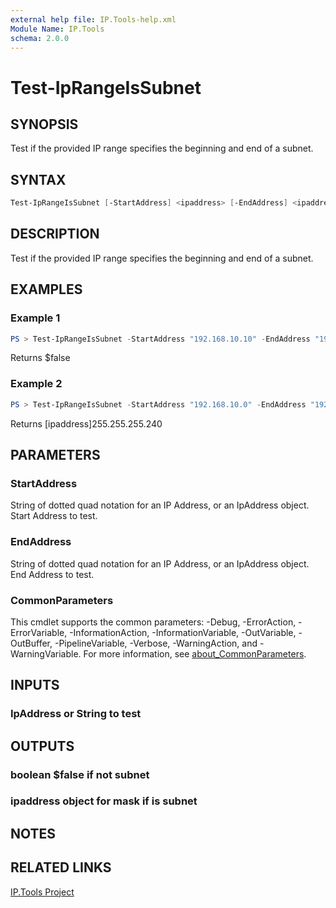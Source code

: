 ```yaml
---
external help file: IP.Tools-help.xml
Module Name: IP.Tools
schema: 2.0.0
---
```


# Test-IpRangeIsSubnet

## SYNOPSIS

Test if the provided IP range specifies the beginning and end of a subnet.

## SYNTAX

```powershell
Test-IpRangeIsSubnet [-StartAddress] <ipaddress> [-EndAddress] <ipaddress> [<CommonParameters>]
```

## DESCRIPTION

Test if the provided IP range specifies the beginning and end of a subnet.

## EXAMPLES

### Example 1

```powershell
PS > Test-IpRangeIsSubnet -StartAddress "192.168.10.10" -EndAddress "192.168.10.20"
```

Returns $false

### Example 2

```powershell
PS > Test-IpRangeIsSubnet -StartAddress "192.168.10.0" -EndAddress "192.168.10.15"
```

Returns [ipaddress]255.255.255.240

## PARAMETERS

### StartAddress

String of dotted quad notation for an IP Address, or an IpAddress object.  Start Address to test.

### EndAddress

String of dotted quad notation for an IP Address, or an IpAddress object.  End Address to test.

### CommonParameters

This cmdlet supports the common parameters: -Debug, -ErrorAction, -ErrorVariable, -InformationAction, -InformationVariable, -OutVariable, -OutBuffer, -PipelineVariable, -Verbose, -WarningAction, and -WarningVariable. For more information, see [about_CommonParameters](http://go.microsoft.com/fwlink/?LinkID=113216).

## INPUTS

### IpAddress or String to test

## OUTPUTS

### boolean $false if not subnet

### ipaddress object for mask if is subnet

## NOTES

## RELATED LINKS

[IP.Tools Project](https://github.com/jberkers42/ip.tools)
